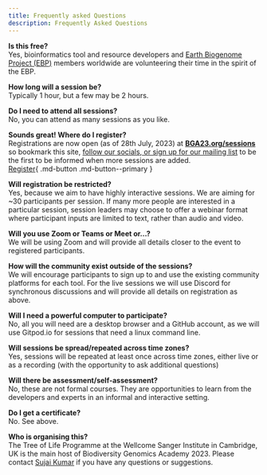 ```yaml
---
title: Frequently asked Questions
description: Frequently Asked Questions
---
```

**Is this free?**  
Yes, bioinformatics tool and resource developers and [Earth Biogenome Project (EBP)](https://earthbiogenome.org) members worldwide are volunteering their time in the spirit of the EBP.

**How long will a session be?**  
Typically 1 hour, but a few may be 2 hours.

**Do I need to attend all sessions?**  
No, you can attend as many sessions as you like.

**Sounds great! Where do I register?**  
Registrations are now open (as of 28th July, 2023) at **[BGA23.org/sessions](sessions.md)** so bookmark this site, [follow our socials, or sign up for our mailing list](signup.md) to be the first to be informed when more sessions are added.  
[Register](sessions.md){ .md-button .md-button--primary }

**Will registration be restricted?**  
Yes, because we aim to have highly interactive sessions. We are aiming for ~30 participants per session. If many more people are interested in a particular session, session leaders may choose to offer a webinar format where participant inputs are limited to text, rather than audio and video.

**Will you use Zoom or Teams or Meet or...?**  
We will be using Zoom and will provide all details closer to the event to registered participants.

**How will the community exist outside of the sessions?**  
We will encourage participants to sign up to and use the existing community platforms for each tool. For the live sessions we will use Discord for synchronous discussions and will provide all details on registration as above.

**Will I need a powerful computer to participate?**  
No, all you will need are a desktop browser and a GitHub account, as we will use Gitpod.io for sessions that need a linux command line.

**Will sessions be spread/repeated across time zones?**  
Yes, sessions will be repeated at least once across time zones, either live or as a recording (with the opportunity to ask additional questions)

**Will there be assessment/self-assessment?**  
No, these are not formal courses. They are opportunities to learn from the developers and experts in an informal and interactive setting.

**Do I get a certificate?**  
No. See above.

**Who is organising this?**  
The Tree of Life Programme at the Wellcome Sanger Institute in Cambridge, UK is the main host of Biodiversity Genomics Academy 2023. Please contact [Sujai Kumar](mailto:sujai.kumar@sanger.ac.uk) if you have any questions or suggestions.
